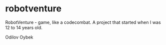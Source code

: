 # robotventure
RobotVenture - game, like a codecombat. A project that started when I was 12 to 14 years old.

Odilov Oybek
